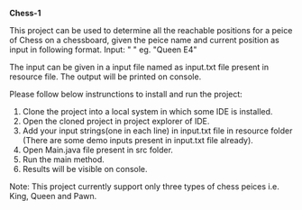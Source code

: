 **Chess-1**

This project can be used to determine all the reachable positions for a peice of Chess on a chessboard, given the peice name and current position as input in following format.
Input: "<peicename> <position>"
eg. "Queen E4"

The input can be given in a input file named as input.txt file present in resource file.
The output will be printed on console.

Please follow below instrunctions to install and run the project:
1. Clone the project into a local system in which some IDE is installed.
2. Open the cloned project in project explorer of IDE.
3. Add your input strings(one in each line) in input.txt file in resource folder (There are some demo inputs present in input.txt file already).
4. Open Main.java file present in src folder.
5. Run the main method.
6. Results will be visible on console.

Note: This project currently support only three types of chess peices i.e. King, Queen and Pawn.
